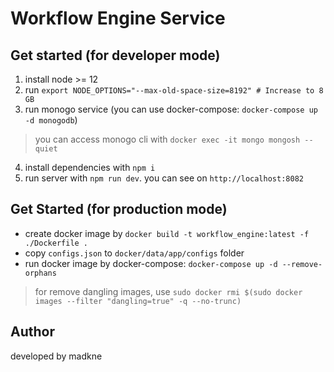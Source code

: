 # Workflow Engine Service

## Get started (for developer mode)

1. install node >= 12
2. run `export NODE_OPTIONS="--max-old-space-size=8192" # Increase to 8 GB` 
3. run monogo service (you can use docker-compose: `docker-compose up -d monogodb`)
> you can access monogo cli with `docker exec -it mongo mongosh --quiet`
4. install dependencies with `npm i`
6. run server with `npm run dev`. you can see on `http://localhost:8082`

## Get Started (for production mode)

- create docker image by `docker build -t workflow_engine:latest -f ./Dockerfile .`
- copy `configs.json` to `docker/data/app/configs` folder
- run docker image by docker-compose: `docker-compose up -d --remove-orphans`
> for remove dangling images, use `sudo docker rmi $(sudo docker images --filter "dangling=true" -q --no-trunc)`

## Author

developed by madkne